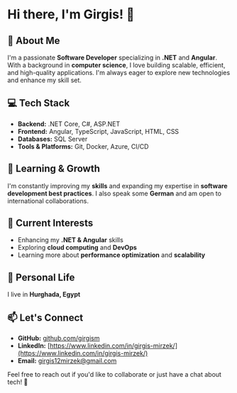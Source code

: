 # Hi there, I'm Girgis! 👋

## 🚀 About Me
I'm a passionate **Software Developer** specializing in **.NET** and **Angular**. With a background in **computer science**, I love building scalable, efficient, and high-quality applications. I'm always eager to explore new technologies and enhance my skill set.

## 💻 Tech Stack
- **Backend:** .NET Core, C#, ASP.NET
- **Frontend:** Angular, TypeScript, JavaScript, HTML, CSS
- **Databases:** SQL Server
- **Tools & Platforms:** Git, Docker, Azure, CI/CD

## 🌱 Learning & Growth
I'm constantly improving my **skills** and expanding my expertise in **software development best practices**. I also speak some **German** and am open to international collaborations.

## 📌 Current Interests
- Enhancing my **.NET & Angular** skills
- Exploring **cloud computing** and **DevOps**
- Learning more about **performance optimization** and **scalability**

## 🏡 Personal Life
I live in **Hurghada, Egypt**
## 📫 Let's Connect
- **GitHub:** [github.com/girgism](github.com/girgism)
- **LinkedIn:** [https://www.linkedin.com/in/girgis-mirzek/](https://www.linkedin.com/in/girgis-mirzek/)
- **Email:** girgis12mirzek@gmail.com

Feel free to reach out if you'd like to collaborate or just have a chat about tech! 🚀

